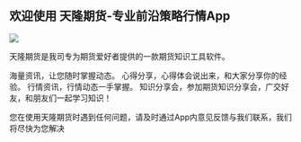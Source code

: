 ## 欢迎使用 天隆期货-专业前沿策略行情App

![](https://icon.wuruihong.com/files/202102/6eFTk4M7/ios/AppIcon.appiconset/icon-40@2x.png)

天隆期货是我司专为期货爱好者提供的一款期货知识工具软件。

海量资讯，让您随时掌握动态。
心得分享，心得体会说出来，和大家分享你的经验。
行情资讯，行情动态一手掌握。
知识分享会，参加期货知识分享会，广交好友，和朋友们一起学习知识！

您在使用天隆期货时遇到任何问题，请及时通过App内意见反馈与我们联系，我们将尽快为您解决
